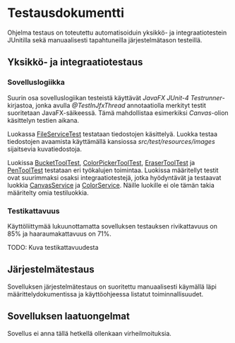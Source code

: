 # Testausdokumentti

Ohjelma testaus on toteutettu automatisoiduin yksikkö- ja integraatiotestein JUnitilla sekä manuaalisesti tapahtuneilla järjestelmätason testeillä.

## Yksikkö- ja integraatiotestaus

### Sovelluslogiikka

Suurin osa sovelluslogiikan testeistä käyttävät *JavaFX JUnit-4 Testrunner*- kirjastoa, jonka avulla *@TestInJfxThread* annotaatiolla merkityt testit suoritetaan JavaFX-säikeessä. Tämä mahdollistaa esimerkiksi *Canvas*-olion käsittelyn testien aikana.

Luokassa [FileServiceTest](https://github.com/tapanih/ot-harjoitustyo/blob/master/pixeleditor/src/test/java/pixeleditor/domain/FileServiceTest.java) testataan tiedostojen käsittelyä. Luokka testaa tiedostojen avaamista käyttämällä kansiossa *src/test/resources/images* sijaitsevia kuvatiedostoja.

Luokissa [BucketToolTest](https://github.com/tapanih/ot-harjoitustyo/blob/master/pixeleditor/src/test/java/pixeleditor/domain/tools/BucketFillToolTest.java), [ColorPickerToolTest](https://github.com/tapanih/ot-harjoitustyo/blob/master/pixeleditor/src/test/java/pixeleditor/domain/tools/ColorPickerToolTest.java), [EraserToolTest](https://github.com/tapanih/ot-harjoitustyo/blob/master/pixeleditor/src/test/java/pixeleditor/domain/tools/EraserToolTest.java) ja [PenToolTest](https://github.com/tapanih/ot-harjoitustyo/blob/master/pixeleditor/src/test/java/pixeleditor/domain/tools/PenToolTest.java) testataan eri työkalujen toimintaa. Luokissa määritellyt testit ovat suurimmaksi osaksi integraatiotestejä, jotka hyödyntävät ja testaavat luokkia [CanvasService](https://github.com/tapanih/ot-harjoitustyo/blob/master/pixeleditor/src/main/java/pixeleditor/domain/CanvasService.java) ja [ColorService](https://github.com/tapanih/ot-harjoitustyo/blob/master/pixeleditor/src/main/java/pixeleditor/domain/ColorService.java). Näille luokille ei ole tämän takia määritelty omia testiluokkia.

### Testikattavuus

Käyttöliittymää lukuunottamatta sovelluksen testauksen rivikattavuus on 85% ja haaraumakattavuus on 71%.

TODO: Kuva testikattavuudesta

## Järjestelmätestaus

Sovelluksen järjestelmätestaus on suoritettu manuaalisesti käymällä läpi määrittelydokumentissa ja käyttöohjeessa listatut toiminnallisuudet.

## Sovelluksen laatuongelmat

Sovellus ei anna tällä hetkellä ollenkaan virheilmoituksia.